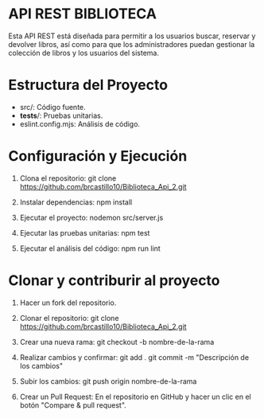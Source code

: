 # API REST BIBLIOTECA
Esta API REST está diseñada para permitir a los usuarios buscar, reservar y devolver libros, así como para que los administradores puedan gestionar la colección de libros y los usuarios del sistema.

#  Estructura del Proyecto
- src/: Código fuente.
- __tests__/: Pruebas unitarias.
- eslint.config.mjs: Análisis de código.


# Configuración y Ejecución
1. Clona el repositorio:
   git clone https://github.com/brcastillo10/Biblioteca_Api_2.git

2. Instalar dependencias:
   npm install

3. Ejecutar el proyecto:
   nodemon src/server.js

4. Ejecutar las pruebas unitarias:
   npm test

5. Ejecutar el análisis del código:
   npm run lint


# Clonar y contriburir al proyecto

1. Hacer un fork del repositorio.

2. Clonar el repositorio:
    git clone https://github.com/brcastillo10/Biblioteca_Api_2.git

3. Crear una nueva rama: 
    git checkout -b nombre-de-la-rama

4. Realizar cambios y confirmar:
    git add .
    git commit -m "Descripción de los cambios"

5. Subir los cambios:
    git push origin nombre-de-la-rama

6. Crear un Pull Request: 
    En el repositorio en GitHub y hacer un clic en el botón "Compare & pull request".
